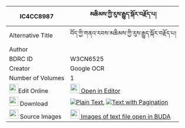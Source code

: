 |IC4CC8987|མཆིམས་ཀྱི་རུས་རྒྱུད་སྐོར་བརྗོད་པ། 
| --- | --- 
|Alternative Title |བོད་ཀྱི་གནའ་རབས་མཆིམས་ཀྱི་རུས་རྒྱུད་སྐོར་བརྗོད་པ།
|Author | 
|BDRC ID | W3CN6525
|Creator | Google OCR
|Number of Volumes| 1
|<img width="25" src="https://img.icons8.com/color/25/000000/edit-property.png">Edit Online| [<img width="25" src="https://avatars.githubusercontent.com/u/45091458?s=200&v=4"> Open in Editor](http://editor.openpecha.org/IC4CC8987)
|<img width="25" src="https://img.icons8.com/fluent/48/000000/download-2.png"/>  Download | [![](https://img.icons8.com/color/20/000000/txt.png)Plain Text](https://github.com/Openpecha/IC4CC8987/releases/download/v1/chim_kyi_ru_gyu_kor_jopa_plain_IC4CC8987.zip), [![](https://img.icons8.com/color/20/000000/txt.png)Text with Pagination](https://github.com/Openpecha/IC4CC8987/releases/download/v1/chim_kyi_ru_gyu_kor_jopa_pages_IC4CC8987.zip)
|<img width="25" src="https://img.icons8.com/plasticine/100/000000/pictures-folder.png"/>  Source Images | [<img width="25" src="https://library.bdrc.io/icons/BUDA-small.svg"> Images of text file open in BUDA](https://library.bdrc.io/show/bdr:W3CN6525)